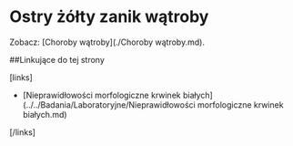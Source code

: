 # Ostry żółty zanik wątroby

Zobacz: [Choroby wątroby](./Choroby wątroby.md).





##Linkujące do tej strony

[links]

- [Nieprawidłowości morfologiczne krwinek białych](../../Badania/Laboratoryjne/Nieprawidłowości morfologiczne krwinek białych.md)


[/links]

